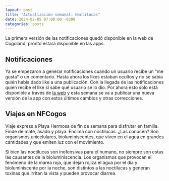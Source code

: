 ```yaml
---
layout: post
title: "Actualización semanal: Noctilucas"
date: 2024-02-05 07:00:00 -0300
categories: posts
---
```


La primera versión de las notificaciones quedó disponible en la web de Cogoland, pronto estará disponible en las apps.

## Notificaciones

Ya se empezaron a generar notificaciones cuando un usuario recibe un "me gusta" o un comentario. Hasta ahora los likes estaban ocultos y no se sabía quién había dado like a una publicación. Con la llegada de las notificaciones quien recibe el like sí sabe qué usuario se lo dio. Por ahora esto solo está disponible a través de [la web](https://www.cogoland.com) y esta semana se va a publicar una nueva versión de la app con estos últimos cambios y otras correcciones.

## Viajes en NFCogos

Viaje express a Playa Hermosa de fin de semana para disfrutar en familia. Finde de mate, asado y playa. Encima con noctilucas. ¿Las conocen? Son organismos unicelulares, bioluminiscentes, que viven en el agua en grandes cantidades y que emiten luz con el movimiento.

Si bien las noctilucas son inofensivas para el humano, no siempre son estas las causantes de la bioluminiscencia. Los organismos que provocan el fenómeno de la marea roja, que dejan rojiza el agua por el día y bioluminiscente por la noche, son distintos a las noctilucas y generan toxinas que irritan la vista y pueden provocar diarrea.
